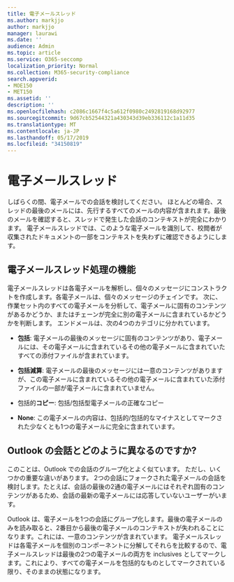 ```yaml
---
title: 電子メールスレッド
ms.author: markjjo
author: markjjo
manager: laurawi
ms.date: ''
audience: Admin
ms.topic: article
ms.service: O365-seccomp
localization_priority: Normal
ms.collection: M365-security-compliance
search.appverid:
- MOE150
- MET150
ms.assetid: ''
description: ''
ms.openlocfilehash: c2086c1667f4c5a612f0980c2492819168d92977
ms.sourcegitcommit: 9d67cb52544321a430343d39eb336112c1a11d35
ms.translationtype: MT
ms.contentlocale: ja-JP
ms.lasthandoff: 05/17/2019
ms.locfileid: "34150819"
---
```

# <a name="email-threading"></a>電子メールスレッド

しばらくの間、電子メールでの会話を検討してください。 ほとんどの場合、スレッドの最後のメールには、先行するすべてのメールの内容が含まれます。最後のメールを確認すると、スレッドで発生した会話のコンテキストが完全にわかります。 電子メールスレッドでは、このような電子メールを識別して、校閲者が収集されたドキュメントの一部をコンテキストを失わずに確認できるようにします。

## <a name="what-does-email-threading-do"></a>電子メールスレッド処理の機能

電子メールスレッドは各電子メールを解析し、個々のメッセージにコンストラクトを作成します。各電子メールは、個々のメッセージのチェインです。 次に、作業セット内のすべての電子メールを分析して、電子メールに固有のコンテンツがあるかどうか、またはチェーンが完全に別の電子メールに含まれているかどうかを判断します。 エンドメールは、次の4つのカテゴリに分かれています。

- **包括**: 電子メールの最後のメッセージに固有のコンテンツがあり、電子メールには、その電子メールに含まれているその他の電子メールに含まれていたすべての添付ファイルが含まれています。


- **包括減算**: 電子メールの最後のメッセージには一意のコンテンツがありますが、この電子メールに含まれているその他の電子メールに含まれていた添付ファイルの一部が電子メールに含まれていません。

- 包括的**コピー**: 包括/包括型電子メールの正確なコピー

- **None**: この電子メールの内容は、包括的/包括的なマイナスとしてマークされた少なくとも1つの電子メールに完全に含まれています。

## <a name="how-is-it-different-from-conversations-in-outlook"></a>Outlook の会話とどのように異なるのですか?
このことは、Outlook での会話のグループ化とよく似ています。 ただし、いくつかの重要な違いがあります。 2つの会話にフォークされた電子メールの会話を検討します。たとえば、会話の最後の2通の電子メールにはそれぞれ固有のコンテンツがあるため、会話の最新の電子メールには応答していないユーザーがいます。

Outlook は、電子メールを1つの会話にグループ化します。最後の電子メールのみを読み取ると、2番目から最後の電子メールのコンテキストが失われることになります。これには、一意のコンテンツが含まれています。 電子メールスレッドは各電子メールを個別のコンポーネントに分解してそれらを比較するので、電子メールスレッドは最後の2つの電子メールの両方を inclusives としてマークします。これにより、すべての電子メールを包括的なものとしてマークされている限り、そのままの状態になります。
